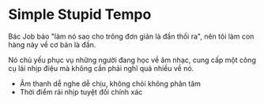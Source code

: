 Simple Stupid Tempo
===

Bác Job bảo "làm nó sao cho trông đơn giản là đần thối ra", nên tôi làm con hàng này về cơ bản là đần.

Nó chủ yếu phục vụ những người đang học về âm nhạc, cung cấp một công cụ lái nhịp điệu mà không cần phải nghĩ quá nhiều về nó.

* Âm thanh dễ nghe dễ chịu, không chỏi không phân tâm
* Thời điểm rải nhịp tuyệt đối chính xác